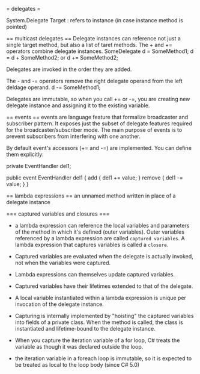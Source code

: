 = delegates =

System.Delegate
  Target : refers to instance (in case instance method is pointed)

== multicast delegates ==
Delegate instances can reference not just a single target method, but also a list of taret methods. The + and += operators combine delegate instances.
SomeDelegate d = SomeMethod1;
d = d + SomeMethod2;
or
d += SomeMethod2;

Delegates are invoked in the order they are added.

The - and -= operators remove the right delegate operand from the left deldage operand.
d -= SomeMethod1;


Delegates are immutable, so when you call += or -=, you are creating new delegate instance and assigning it to the existing variable.

== events ==
events are language feature that formalize broadcaster and subscriber pattern. It exposes just the subset of delegate features required for the broadcaster/subscriber mode. The main purpose of events is to prevent subscribers from interfering with one another.


By default event's accessors (+= and -=) are implemented. You can define them explicitly:

private EventHandler del1;

public event EventHandler del1
{
add { del1 += value; }
remove { del1 -= value; }
}


== lambda expressions ==
an unnamed method written in place of a delegate instance


=== captured variables and closures ===
* a lambda expression can reference the local variables and parameters of the method in which it's defined (outer variables). Outer variables referenced by a lambda expression are called `captured variables`. A lambda expression that captures variables is called a `closure`.

* Captured variables are evaluated when the delegate is actually invoked, not when the variables were captured.

* Lambda expressions can themselves update captured variables.

* Captured variables have their lifetimes extended to that of the delegate.

* A local variable instantiated within a lambda expression is unique per invocation of the delegate instance.

* Capturing is internally implemented by "hoisting" the captured variables into fields of a private class. When the method is called, the class is instantiated and lifetime-bound to the delegate instance.

* When you capture the iteration variable of a for loop, C# treats the variable as though it was declared outside the loop.

* the iteration variable in a foreach loop is immutable, so it is expected to be treated as local to the loop body (since C# 5.0)

